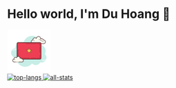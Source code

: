 <div>
<h1>Hello world, I'm Du Hoang 👋</h1>
<a href="https://github.com/duhoang00">
<img alt="vietnam" src="images/vietnam-100.png" />
<div>
<img alt="top-langs" height=200 src="https://github-readme-stats-git-org-stats-duhoang.vercel.app/api/top-langs/?username=duhoang00&layout=compact&langs_count=10&hide_border=1&role=OWNER,COLLABORATOR&count_private=true&include_all_commits=true&&theme=radical" />
<img alt="all-stats" height=200 src="https://github-readme-stats-git-org-stats-duhoang.vercel.app/api?username=duhoang00&count_private=true&include_all_commits=true&show_icons=true&theme=radical&hide_border=true&card_width=450" />
</div>
<a>
<div>
